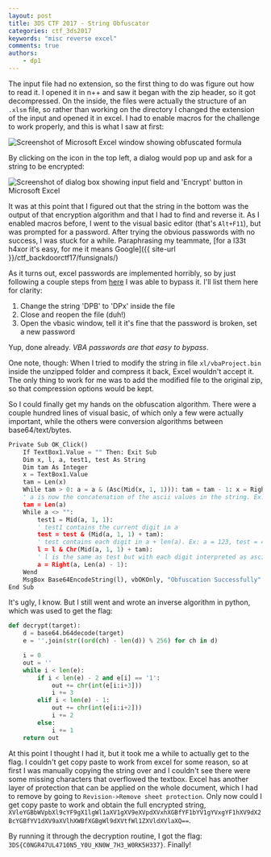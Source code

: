 ```yaml
---
layout: post
title: 3DS CTF 2017 - String Obfuscator
categories: ctf_3ds2017
keywords: "misc reverse excel"
comments: true
authors:
    - dp1
---
```


The input file had no extension, so the first thing to do was figure out how to read it. I opened it in n++ and saw it began with the zip header, so it got decompressed. On the inside, the files were actually the structure of an `.xlsm` file, so rather than working on the directory I changed the extension of the input and opened it in excel. I had to enable macros for the challenge to work properly, and this is what I saw at first:

<img class="img-responsive" src="{{ site-url }}/assets/3dsctf2017/excel.png" alt="Screenshot of Microsoft Excel window showing obfuscated formula">

By clicking on the icon in the top left, a dialog would pop up and ask for a string to be encrypted:

<img class="img-responsive" src="{{ site-url }}/assets/3dsctf2017/dialog.png" alt="Screenshot of dialog box showing input field and 'Encrypt' button in Microsoft Excel">

It was at this point that I figured out that the string in the bottom was the output of that encryption algorithm and that I had to find and reverse it. As I enabled macros before, I went to the visual basic editor (that's `Alt+F11`), but was prompted for a password. After trying the obvious passwords with no success, I was stuck for a while. Paraphrasing my teammate, [for a l33t h4xor it's easy, for me it means Google]({{ site-url }}/ctf_backdoorctf17/funsignals/)

As it turns out, excel passwords are implemented horribly, so by just following a couple steps from [here](http://www.dragmar.com/public/?p=140) I was able to bypass it. I'll list them here for clarity:
1. Change the string 'DPB' to 'DPx' inside the file
2. Close and reopen the file (duh!)
3. Open the vbasic window, tell it it's fine that the password is broken, set a new password

Yup, done already. _VBA passwords are that easy to bypass_.

One note, though: When I tried to modify the string in file `xl/vbaProject.bin` inside the unzipped folder and compress it back, Excel wouldn't accept it. The only thing to work for me was to add the modified file to the original zip, so that compression options would be kept.

So I could finally get my hands on the obfuscation algorithm. There were a couple hundred lines of visual basic, of which only a few were actually important, while the others were conversion algorithms between base64/text/bytes.

```python
Private Sub OK_Click()
    If TextBox1.Value = "" Then: Exit Sub
    Dim x, l, a, test1, test As String
    Dim tam As Integer
    x = TextBox1.Value
    tam = Len(x)
    While tam > 0: a = a & (Asc(Mid(x, 1, 1))): tam = tam - 1: x = Right(x, tam): Wend
    ' a is now the concatenation of the ascii values in the string. Ex: "abcd" -> 979899100
    tam = Len(a)
    While a <> "":
        test1 = Mid(a, 1, 1):
        ' test1 contains the current digit in a
        test = test & (Mid(a, 1, 1) + tam):
        ' test contains each digit in a + len(a). Ex: a = 123, test = 456
        l = l & Chr(Mid(a, 1, 1) + tam):
        ' l is the same as test but with each digit interpreted as ascii
        a = Right(a, Len(a) - 1):
    Wend
    MsgBox Base64EncodeString(l), vbOKOnly, "Obfuscation Successfully": Unload Me
End Sub
```

It's ugly, I know. But I still went and wrote an inverse algorithm in python, which was used to get the flag:

```python
def decrypt(target):
	d = base64.b64decode(target)
	e = ''.join(str((ord(ch) - len(d)) % 256) for ch in d)

	i = 0
	out = ''
	while i < len(e):
		if i < len(e) - 2 and e[i] == '1':
			out += chr(int(e[i:i+3]))
			i += 3
		elif i < len(e) - 1:
			out += chr(int(e[i:i+2]))
			i += 2
		else:
			i += 1
	return out
```

At this point I thought I had it, but it took me a while to actually get to the flag. I couldn't get copy paste to work from excel for some reason, so at first I was manually copying the string over and I couldn't see there were some missing characters that overflowed the textbox. Excel has another layer of protection that can be applied on the whole document, which I had to remove by going to `Revision->Remove sheet protection`. Only now could I get copy paste to work and obtain the full encrypted string, `XVleYGBbWVpbXl9cYF9gX1lgWl1aXV1gXV9eXVpdXVxhXGBfYF1bYV1gYVxgYF1hXV9dX2BcYGBfYV1dXV9aXVlhXWBfXGBgWl9dXVtfWl1ZXVldXVlaXQ==`.

By running it through the decryption routine, I got the flag: `3DS{C0NGR47UL4710N5_Y0U_KN0W_7H3_W0RK5H337}`. Finally!
